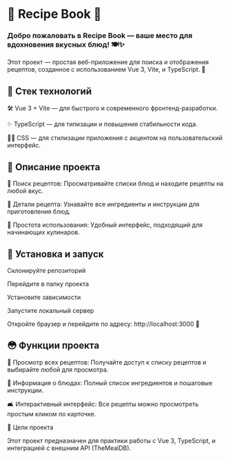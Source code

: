 # 🍴 Recipe Book 📜

### Добро пожаловать в Recipe Book — ваше место для вдохновения вкусных блюд! 🍽✨

Этот проект — простая веб-приложение для поиска и отображения рецептов, созданное с использованием Vue 3, Vite, и TypeScript. 🚀

## 🔨 Стек технологий

🛠 Vue 3 + Vite — для быстрого и современного фронтенд-разработки.

✨ TypeScript — для типизации и повышения стабильности кода.

🧑‍💻 CSS — для стилизации приложения с акцентом на пользовательский интерфейс.

## 📜 Описание проекта

🍔 Поиск рецептов: Просматривайте списки блюд и находите рецепты на любой вкус.

🍰 Детали рецепта: Узнавайте все ингредиенты и инструкции для приготовления блюд.

🍅 Простота использования: Удобный интерфейс, подходящий для начинающих кулинаров.

## 🔢 Установка и запуск

Склонируйте репозиторий

Перейдите в папку проекта

Установите зависимости

Запустите локальный сервер

Откройте браузер и перейдите по адресу: http://localhost:3000 🌟

## 😳 Функции проекта

🔎 Просмотр всех рецептов: Получайте доступ к списку рецептов и выбирайте любой для просмотра.

🍲 Информация о блюдах: Полный список ингредиентов и пошаговые инструкции.

🛋 Интерактивный интерфейс: Все рецепты можно просмотреть простым кликом по карточке.

🥇 Цели проекта

Этот проект предназначен для практики работы с Vue 3, TypeScript, и интеграцией с внешним API (TheMealDB).
